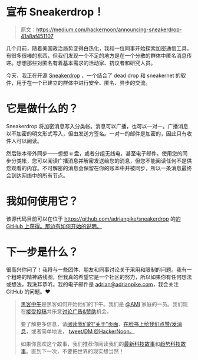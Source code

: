 # 宣布 Sneakerdrop！

> 原文：<https://medium.com/hackernoon/announcing-sneakerdrop-41a8af451107>

几个月前，随着美国政治局势变得白热化，我和一位同事开始探索加密通信工具。有很多很棒的东西，但我们发现一个不足的地方是在一个分散的群体中匿名消息传递。想想那些对匿名有着基本需求的活动家、抗议者和研究人员。

今天，我正在开源 [Sneakerdrop](https://hackernoon.com/tagged/sneakerdrop) ，一个结合了 dead drop 和 sneakernet 的软件，用于在一个已建立的群体中进行安全、匿名、异步的交流。

# 它是做什么的？

Sneakerdrop 将加密消息写入分类帐。消息可以广播，也可以一对一。广播消息以不加密的明文形式写入，但由发送方签名。一对一的邮件是加密的，因此只有收件人可以阅读。

然后账本带外同步——想想 u 盘，或者分组无线电，甚至电子邮件。使用您的同步分类帐，您可以阅读广播消息并解密发送给您的消息，但您不能阅读任何不是供您观看的内容。不可解密的消息会保留在你的账本中并被同步，所以一条消息最终会到达网络中的所有节点。

# 我如何使用它？

该源代码目前可以在位于 https://github.com/adrianpike/sneakerdrop 的[的 GitHub 上获得。那边有如何开始的说明。](https://github.com/adrianpike/sneakerdrop)

# 下一步是什么？

很高兴你问了！我将与一些团体、朋友和同事讨论关于采用和限制的问题。我有一个粗略的精神路线图，但我真的希望它是一个社区的努力，所以如果你有任何想法或想法，我洗耳恭听。我的电子邮件是 adrian@adrianpike.com，我会关注 GitHub 的问题。❤️

> [黑客中午](http://bit.ly/Hackernoon)是黑客如何开始他们的下午。我们是 [@AMI](http://bit.ly/atAMIatAMI) 家庭的一员。我们现在[接受投稿](http://bit.ly/hackernoonsubmission)并乐意[讨论广告&赞助](mailto:partners@amipublications.com)机会。
> 
> 要了解更多信息，请[阅读我们的“关于”页面](https://goo.gl/4ofytp)、[在脸书上给我们点赞/发消息](http://bit.ly/HackernoonFB)，或者简单地说， [tweet/DM @HackerNoon。](https://goo.gl/k7XYbx)
> 
> 如果你喜欢这个故事，我们推荐你阅读我们的[最新科技故事](http://bit.ly/hackernoonlatestt)和[趋势科技故事](https://hackernoon.com/trending)。直到下一次，不要把世界的现实想当然！